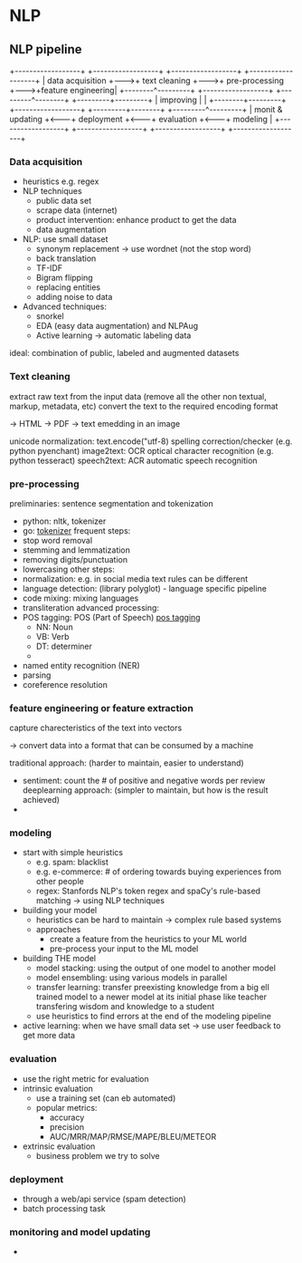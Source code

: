 # NLP

## NLP pipeline


+------------------+    +------------------+    +------------------+    +-------------------+
| data acquisition +--->+   text cleaning  +--->+  pre-processing  +--->+feature engineering|
+--------^---------+    +------------------+    +---------^--------+    +---------+---------+
         |                                     improving  |                       |
+--------+---------+    +------------------+    +---------+--------+    +---------^---------+
| monit & updating +<---+   deployment     +<---+    evaluation    +<---+  modeling         |
+------------------+    +------------------+    +------------------+    +-------------------+

### Data acquisition

- heuristics e.g. regex
- NLP techniques
    - public data set
    - scrape data (internet)
    - product intervention: enhance product to get the data
    - data augmentation
- NLP: use small dataset
    - synonym replacement -> use wordnet (not the stop word)
    - back translation
    - TF-IDF
    - Bigram flipping
    - replacing entities
    - adding noise to data
- Advanced techniques:
    - snorkel
    - EDA (easy data augmentation) and NLPAug
    - Active learning -> automatic labeling data

ideal: combination of public, labeled and augmented datasets

### Text cleaning

extract raw text from the input data (remove all the other non textual, markup, metadata, etc)
convert the text to the required encoding format

-> HTML
-> PDF
-> text emedding in an image

unicode normalization: text.encode("utf-8)
spelling correction/checker (e.g. python pyenchant)
image2text: OCR optical character recognition (e.g. python tesseract)
speech2text: ACR automatic speech recognition

### pre-processing

preliminaries: sentence segmentation and tokenization 
- python: nltk, tokenizer 
- go: [tokenizer](https://pkg.go.dev/github.com/sugarme/tokenizer)
frequent steps: 
- stop word removal
- stemming and lemmatization
- removing digits/punctuation
- lowercasing
other steps: 
- normalization: e.g. in social media text rules can be different
- language detection: (library polyglot) - language specific pipeline
- code mixing: mixing languages
- transliteration
advanced processing: 
- POS tagging: POS (Part of Speech) [pos tagging](https://towardsdatascience.com/part-of-speech-tagging-for-beginners-3a0754b2ebba#)
    - NN: Noun
    - VB: Verb 
    - DT: determiner
    - 
- named entity recognition (NER)
- parsing
- coreference resolution

### feature engineering or feature extraction

capture charecteristics of the text into vectors

-> convert data into a format that can be consumed by a machine

traditional approach: (harder to maintain, easier to understand)
- sentiment: count the # of positive and negative words per review
deeplearning approach: (simpler to maintain, but how is the result achieved)
- 

### modeling

- start with simple heuristics
    - e.g. spam: blacklist
    - e.g. e-commerce: # of ordering towards buying experiences from other people
    - regex: Stanfords NLP's token regex and spaCy's rule-based matching -> using NLP techniques
- building your model
    - heuristics can be hard to maintain -> complex rule based systems
    - approaches
        - create a feature from the heuristics to your ML world
        - pre-process your input to the ML model
- building THE model
    - model stacking: using the output of one model to another model
    - model ensembling: using various models in parallel
    - transfer learning: transfer preexisting knowledge from a big ell trained model to a newer model at its initial phase
        like teacher transfering wisdom and knowledge to a student
    - use heuristics to find errors at the end of the modeling pipeline
- active learning: when we have small data set -> use user feedback to get more data

### evaluation

- use the right metric for evaluation
- intrinsic evaluation
    - use a training set (can eb automated)
    - popular metrics:
        - accuracy
        - precision
        - AUC/MRR/MAP/RMSE/MAPE/BLEU/METEOR
- extrinsic evaluation
    - business problem we try to solve

### deployment

- through a web/api service (spam detection)
- batch processing task

### monitoring and model updating

- 